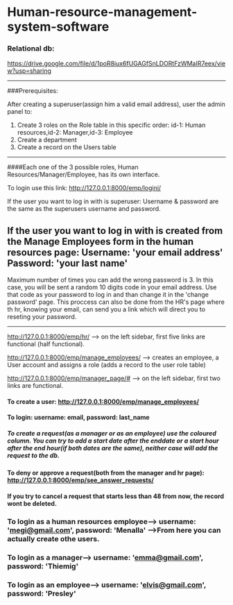 # Human-resource-management-system-software

### Relational db: 
https://drive.google.com/file/d/1poR8iux6fUGAGfSnLDORtFzWMaIR7eex/view?usp=sharing

-----

###Prerequisites:

After creating a superuser(assign him a valid email address), user the admin panel to:
  1. Create 3 roles on the Role table in this specific order: id-1: Human resources,id-2: Manager,id-3: Employee
  2. Create a department 
  3. Create a record on the Users table
  
-----
####Each one of the 3 possible roles, Human Resources/Manager/Employee, has its own interface.

To login use this link: http://127.0.0.1:8000/emp/logini/

If the user you want to log in with is superuser:
    Username & password are the same as the superusers username and password.
    
If the user you want to log in with is created from the Manage Employees form in the human resources page:
    Username: 'your email address' 
    Password: 'your last name'
-----
Maximum number of times you can add the wrong password is 3.
In this case, you will be sent a random 10 digits code in your email address. Use that code as your password to log in and than change it in  the 'change password' page.
This proccess can also be done from the HR's page where th hr, knowing your email, can send you a link which will direct you to reseting your password.

-----

http://127.0.0.1:8000/emp/hr/ --> on the left sidebar, first five links are functional (half functional).

http://127.0.0.1:8000/emp/manage_employees/ --> creates an employee, a User account and assigns a role (adds a record to the user role table)

http://127.0.0.1:8000/emp/manager_page/# --> on the left sidebar, first two links are functional.

#### To create a user: http://127.0.0.1:8000/emp/manage_employees/ 
#### To login: username: email, password: last_name

##### To create a request(as a manager or as an employee) use the coloured column. You can try to add a start date after the enddate or a start hour after the end hour(if both dates are the same), neither case will add the request to the db.

#### To deny or approve a request(both from the manager and hr page): http://127.0.0.1:8000/emp/see_answer_requests/ 

#### If you try to cancel a request that starts less than 48 from now, the record wont be deleted. 

### To login as a human resources employee--> username: 'megi@gmail.com', password: 'Menalla' -->From here you can actually create othe users.
### To login as a manager--> username: 'emma@gmail.com', password: 'Thiemig'
### To login as an employee--> username: 'elvis@gmail.com', password: 'Presley'
